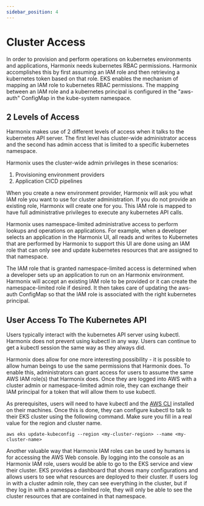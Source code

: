 ```yaml
---
sidebar_position: 4
---
```


# Cluster Access

In order to provision and perform operations on kubernetes environments and applications, Harmonix needs kubernetes RBAC permissions. Harmonix accomplishes this by first assuming an IAM role and then retrieving a kubernetes token based on that role. EKS enables the mechanism of mapping an IAM role to kubernetes RBAC permissions. The mapping between an IAM role and a kubernetes principal is configured in the "aws-auth" ConfigMap in the kube-system namespace.

## 2 Levels of Access

Harmonix makes use of 2 different levels of access when it talks to the kubernetes API server. The first level has cluster-wide administrator access and the second has admin access that is limited to a specific kubernetes namespace.

Harmonix uses the cluster-wide admin privileges in these scenarios:
  1. Provisioning environment providers
  1. Application CICD pipelines

When you create a new environment provider, Harmonix will ask you what IAM role you want to use for cluster administration. If you do not provide an existing role, Harmonix will create one for you. This IAM role is mapped to have full administrative privileges to execute any kubernetes API calls.

Harmonix uses namespace-limited administrative access to perform lookups and operations on applications. For example, when a developer selects an application in the Harmonix UI, all reads and writes to Kubernetes that are performed by Harmonix to support this UI are done using an IAM role that can only see and update kubernetes resources that are assigned to that namespace.

The IAM role that is granted namespace-limited access is determined when a developer sets up an application to run on an Harmonix environment. Harmonix will accept an existing IAM role to be provided or it can create the namespace-limited role if desired. It then takes care of updating the aws-auth ConfigMap so that the IAM role is associated with the right kubernetes principal.

## User Access To The Kubernetes API

Users typically interact with the kubernetes API server using kubectl. Harmonix does not prevent using kubectl in any way. Users can continue to get a kubectl session the same way as they always did.

Harmonix does allow for one more interesting possibility - it is possible to allow human beings to use the same permissions that Harmonix does. To enable this, administrators can grant access for users to assume the same AWS IAM role(s) that Harmonix does. Once they are logged into AWS with a cluster admin or namespace-limited admin role, they can exchange their IAM principal for a token that will allow them to use kubectl.

As prerequisites, users will need to have kubectl and the [AWS CLI](https://aws.amazon.com/cli/) installed on their machines. Once this is done, they can configure kubectl to talk to their EKS cluster using the following command. Make sure you fill in a real value for the region and cluster name.

```
aws eks update-kubeconfig --region <my-cluster-region> --name <my-cluster-name>
```

Another valuable way that Harmonix IAM roles can be used by humans is for accessing the AWS Web console. By logging into the console as an Harmonix IAM role, users would be able to go to the EKS service and view their cluster. EKS provides a dashboard that shows many configurations and allows users to see what resources are deployed to their cluster. If users log in with a cluster admin role, they can see everything in the cluster, but if they log in with a namespace-limited role, they will only be able to see the cluster resources that are contained in that namespace.

